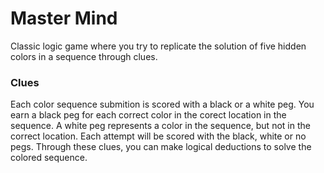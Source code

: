 # Master Mind

Classic logic game where you try to replicate the solution of five hidden colors in a sequence through clues.  

### Clues
Each color sequence submition is scored with a black or a white peg.  You earn a black peg for each correct color in the corect location in the sequence.  A white peg represents a color in the sequence, but not in the correct location.  Each attempt will be scored with the black, white or no pegs.  Through these clues, you can make logical deductions to solve the colored sequence.
